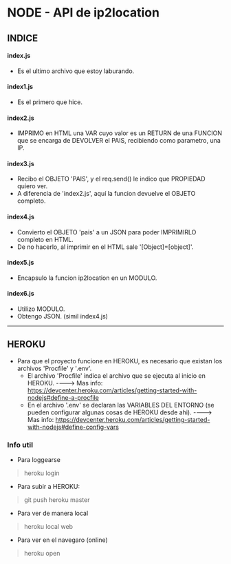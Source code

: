 # NODE - API de ip2location

## INDICE
#### index.js
  - Es el ultimo archivo que estoy laburando.

#### index1.js
  - Es el primero que hice.

#### index2.js
  - IMPRIMO en HTML una VAR cuyo valor es un RETURN de una FUNCION que se encarga de DEVOLVER el PAIS, recibiendo como parametro, una IP.

#### index3.js
  - Recibo el OBJETO 'PAIS', y el req.send() le indico que PROPIEDAD quiero ver. 
  - A diferencia de 'index2.js', aquí la funcion devuelve el OBJETO completo.

#### index4.js
  - Convierto el OBJETO 'pais' a un JSON para poder IMPRIMIRLO completo en HTML.
  - De no hacerlo, al imprimir en el HTML sale '[Object]=[object]'.

#### index5.js
  - Encapsulo la funcion ip2location en un MODULO.

#### index6.js
  - Utilizo MODULO.
  - Obtengo JSON. (simil index4.js)



------------------------------------------------------------------------------------------------------------------

## HEROKU

- Para que el proyecto funcione en HEROKU, es necesario que existan los archivos 'Procfile' y '.env'.
    - El archivo 'Procfile' indica el archivo que se ejecuta al inicio en HEROKU.
    ----> Mas info: https://devcenter.heroku.com/articles/getting-started-with-nodejs#define-a-procfile
    - En el archivo '.env' se declaran las VARIABLES DEL ENTORNO (se pueden configurar algunas cosas de HEROKU desde ahi).
    ----> Mas info: https://devcenter.heroku.com/articles/getting-started-with-nodejs#define-config-vars

### Info util
- Para loggearse
> heroku login

- Para subir a HEROKU:
> git push heroku master

- Para ver de manera local
> heroku local web

- Para ver en el navegaro (online)
> heroku open


